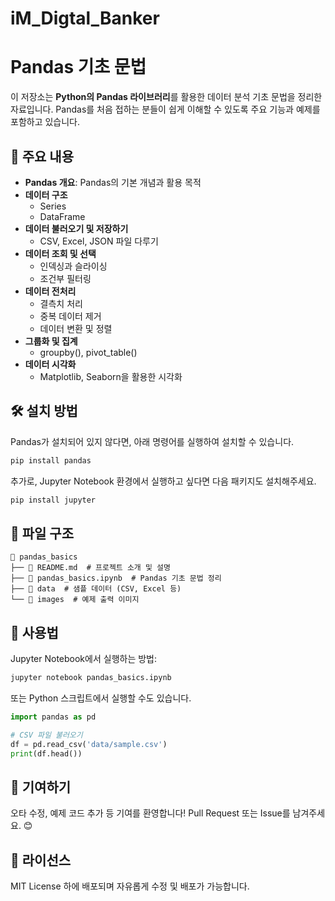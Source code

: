 # iM_Digtal_Banker

# Pandas 기초 문법

이 저장소는 **Python의 Pandas 라이브러리**를 활용한 데이터 분석 기초 문법을 정리한 자료입니다. Pandas를 처음 접하는 분들이 쉽게 이해할 수 있도록 주요 기능과 예제를 포함하고 있습니다.

## 📌 주요 내용

- **Pandas 개요**: Pandas의 기본 개념과 활용 목적
- **데이터 구조**
  - Series
  - DataFrame
- **데이터 불러오기 및 저장하기**
  - CSV, Excel, JSON 파일 다루기
- **데이터 조회 및 선택**
  - 인덱싱과 슬라이싱
  - 조건부 필터링
- **데이터 전처리**
  - 결측치 처리
  - 중복 데이터 제거
  - 데이터 변환 및 정렬
- **그룹화 및 집계**
  - groupby(), pivot_table()
- **데이터 시각화**
  - Matplotlib, Seaborn을 활용한 시각화

## 🛠 설치 방법

Pandas가 설치되어 있지 않다면, 아래 명령어를 실행하여 설치할 수 있습니다.

```bash
pip install pandas
```

추가로, Jupyter Notebook 환경에서 실행하고 싶다면 다음 패키지도 설치해주세요.

```bash
pip install jupyter
```

## 📂 파일 구조

```
📁 pandas_basics
├── 📄 README.md  # 프로젝트 소개 및 설명
├── 📄 pandas_basics.ipynb  # Pandas 기초 문법 정리
├── 📁 data  # 샘플 데이터 (CSV, Excel 등)
└── 📁 images  # 예제 출력 이미지
```

## 📖 사용법

Jupyter Notebook에서 실행하는 방법:

```bash
jupyter notebook pandas_basics.ipynb
```

또는 Python 스크립트에서 실행할 수도 있습니다.

```python
import pandas as pd

# CSV 파일 불러오기
df = pd.read_csv('data/sample.csv')
print(df.head())
```

## 🤝 기여하기

오타 수정, 예제 코드 추가 등 기여를 환영합니다! Pull Request 또는 Issue를 남겨주세요. 😊

## 📜 라이선스

MIT License 하에 배포되며 자유롭게 수정 및 배포가 가능합니다.
